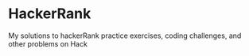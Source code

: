 # HackerRank
My solutions to hackerRank practice exercises, coding challenges, and other problems on Hack
